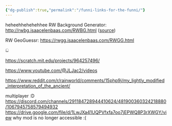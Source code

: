 ```yaml
---
{"dg-publish":true,"permalink":"/funni-links-for-the-funni/"}
---
```


heheehhehehehhee
RW Background Generator:
http://rwbg.isaacelenbaas.com/RWBG.html ([source](https://github.com/IsaacElenbaas/RWBG))

RW GeoGuessr:
https://rwgg.isaacelenbaas.com/RWGG.html

ඞ


https://scratch.mit.edu/projects/964257496/


https://www.youtube.com/@JLJac2/videos

https://www.reddit.com/r/rainworld/comments/15php9j/my_lightly_modified_interpretation_of_the_ancient/


multiplayer :D 
https://discord.com/channels/291184728944410624/481900360324218880/1067945758579494932
https://drive.google.com/file/d/1LwJXa41UQPVfxfa7oo7jEPWQ8P3rXWGY/view
why mod is no longer accessible :(